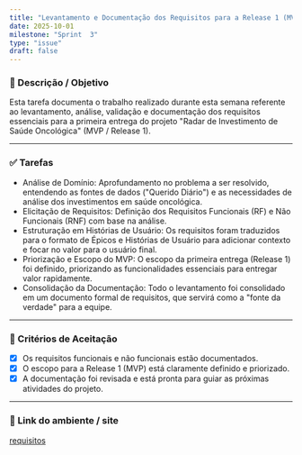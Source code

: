 ```yaml
---
title: "Levantamento e Documentação dos Requisitos para a Release 1 (MVP)"
date: 2025-10-01
milestone: "Sprint  3"
type: "issue"
draft: false
---
```


### 📝 Descrição / Objetivo  
Esta tarefa documenta o trabalho realizado durante esta semana referente ao levantamento, análise, validação e documentação dos requisitos essenciais para a primeira entrega do projeto "Radar de Investimento de Saúde Oncológica" (MVP / Release 1).

---

### ✅ Tarefas  
- Análise de Domínio: Aprofundamento no problema a ser resolvido, entendendo as fontes de dados ("Querido Diário") e as necessidades de análise dos investimentos em saúde oncológica.
- Elicitação de Requisitos: Definição dos Requisitos Funcionais (RF) e Não Funcionais (RNF) com base na análise.
- Estruturação em Histórias de Usuário: Os requisitos foram traduzidos para o formato de Épicos e Histórias de Usuário para adicionar contexto e focar no valor para o usuário final.
- Priorização e Escopo do MVP: O escopo da primeira entrega (Release 1) foi definido, priorizando as funcionalidades essenciais para entregar valor rapidamente.
- Consolidação da Documentação: Todo o levantamento foi consolidado em um documento formal de requisitos, que servirá como a "fonte da verdade" para a equipe.

---

### 📌 Critérios de Aceitação  
- [x] Os requisitos funcionais e não funcionais estão documentados.
- [x] O escopo para a Release 1 (MVP) está claramente definido e priorizado.
- [x] A documentação foi revisada e está pronta para guiar as próximas atividades do projeto.

---

### 🔗 Link do ambiente / site  
[requisitos](https://github.com/unb-mds/2025-2-Squad-10/blob/main/doc/requisitos/RequisitosProjeto.md)
